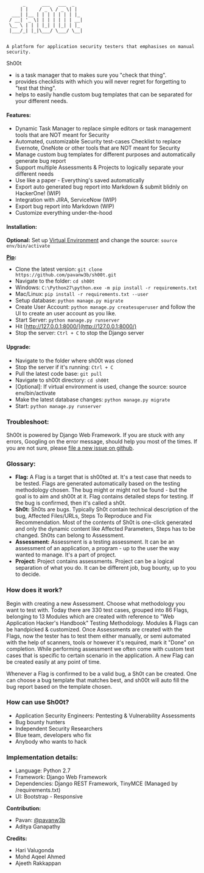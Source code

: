 ```
      _      ___   ___  _
     | |    / _ \ / _ \| |
  ___| |__ | | | | | | | |_
 / __| '_ \| | | | | | | __|
 \__ \ | | | |_| | |_| | |_
 |___/_| |_|\___/ \___/ \__|
 

A platform for application security testers that emphasises on manual security.

```

Sh00t
- is a task manager that to makes sure you "check that thing".
- provides checklists with which you will never regret for forgetting to "test that thing".
- helps to easily handle custom bug templates that can be separated for your different needs.


#### Features:
- Dynamic Task Manager to replace simple editors or task management tools that are NOT meant for Security
- Automated, customizable Security test-cases Checklist to replace Evernote, OneNote or other tools that are NOT meant for Security
- Manage custom bug templates for different purposes and automatically generate bug report
- Support multiple Assessments & Projects to logically separate your different needs
- Use like a paper - Everything's saved automatically
- Export auto generated bug report into Markdown & submit blidnly on HackerOne! (WIP)
- Integration with JIRA, ServiceNow (WIP)
- Export bug report into Markdown (WIP)
- Customize everything under-the-hood


#### Installation:
**Optional:** Set up [Virtual Environment](http://docs.python-guide.org/en/latest/dev/virtualenvs/) and change the source: `source env/bin/activate`

**[Pip](https://pypi.python.org/pypi/pip):**
* Clone the latest version: `git clone https://github.com/pavanw3b/sh00t.git
`
* Navigate to the folder: `cd sh00t`
* Windows: `C:\Python27\python.exe -m pip install -r requirements.txt`
* Mac/Linux: `pip install -r requirements.txt --user`
* Setup database: `python manage.py migrate`
* Create User Account: `python manage.py createsuperuser` and follow the UI to create an user account as you like.
* Start Server: `python manage.py runserver`
* Hit [http://127.0.0.1:8000/](http://127.0.0.1:8000/)
* Stop the server: `Ctrl + C` to stop the Django server

#### Upgrade:
* Navigate to the folder where sh00t was cloned
* Stop the server if it's running: `Ctrl + C`
* Pull the latest code base: `git pull`
* Navigate to sh00t directory: `cd sh00t`
* \[Optional\]: If virtual environment is used, change the source: source env/bin/activate
* Make the latest database changes: `python manage.py migrate`
* Start: `python manage.py runserver`

### Troubleshoot:
Sh00t is powered by Django Web Framework. If you are stuck with any errors, Googling on the error message, should help you most of the times. If you are not sure, please [file a new issue on github](https://github.com/pavanw3b/sh00t/issues/new).

### Glossary:
- **Flag:** A Flag is a target that is sh00ted at. It's a test case that needs to be tested. Flags are generated automatically based on the testing methodology chosen. The bug might or might not be found - but the goal is to aim and sh00t at it. Flag contains detailed steps for testing. If the bug is confirmed, then it's called a sh0t.
- **Sh0t:** Sh0ts are bugs. Typically Sh0t contain technical description of the bug, Affected Files/URLs, Steps To Reproduce and Fix Recommendation. Most of the contents of Sh0t is one-click generated and only the dynamic content like Affected Parameters, Steps has to be changed. Sh0ts can belong to Assessment.
- **Assessment:** Assessment is a testing assessment. It can be an assessment of an application, a program - up to the user the way wanted to manage. It's a part of project.
- **Project:** Project contains assessments. Project can be a logical separation of what you do. It can be different job, bug bounty, up to you to decide.

### How does it work?
Begin with creating a new Assessment. Choose what methodology you want to test with. Today there are 330 test cases, grouped into 86 Flags, belonging to 13 Modules which are created with reference to "Web Application Hacker's Handbook" Testing Methodology. Modules & Flags can be handpicked & customized. Once Assessments are created with the Flags, now the tester has to test them either manually, or semi automated with the help of scanners, tools or however it's required, mark it "Done" on completion. While performing assessment we often come with custom test cases that is specific to certain scenario in the application. A new Flag can be created easily at any point of time.

Whenever a Flag is confirmed to be a valid bug, a Sh0t can be created. One can choose a bug template that matches best, and sh00t will auto fill the bug report based on the template chosen.

### How can use Sh00t?
- Application Security Engineers: Pentesting & Vulnerability Assessments
- Bug bounty hunters
- Independent Security Researchers
- Blue team, developers who fix
- Anybody who wants to hack

### Implementation details:
- Language: Python 2.7
- Framework: Django Web Framework
- Dependencies: Django REST Framework, TinyMCE (Managed by /requirements.txt)
- UI: Bootstrap - Responsive



**Contribution:**
- Pavan: [@pavanw3b](https://twitter.com/pavanw3b)
- Aditya Ganapathy

**Credits:**
- Hari Valugonda
- Mohd Aqeel Ahmed
- Ajeeth Rakkappan

